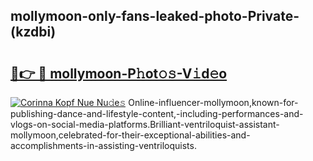 ## mollymoon-only-fans​-leaked-photo​-Private-(kzdbi)


# <h2><a href="https://mediaupload.pro?title=mollymoon&ref=git">🔗👉 🔴 mollymoon-P𝚑ot𝚘𝚜-V𝚒d𝚎o</a></h2>

[![Corinna Kopf Nue Nu𝚍e𝚜](https://i.imgur.com/0qMVB7G.gif)](https://mediaupload.pro?title=mollymoon&ref=git)
Online-influencer-mollymoon,known-for-publishing-dance-and-lifestyle-content,-including-performances-and-vlogs-on-social-media-platforms.Brilliant-ventriloquist-assistant-mollymoon,celebrated-for-their-exceptional-abilities-and-accomplishments-in-assisting-ventriloquists.  